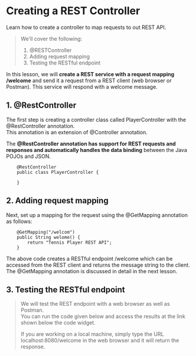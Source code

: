 # Creating a REST Controller

Learn how to create a controller to map requests to out REST API.

> We'll cover the following:
>
> 1. @RESTController
> 2. Adding request mapping
> 3. Testing the RESTful endpoint

In this lesson, we will **create a REST service with a request mapping /welcome** and send it a request from a REST client (web browser or Postman). This service will respond with a welcome message.

## 1. @RestController

The first step is creating a controller class called PlayerController with the @RestController annotation.  
 This annotation is an extension of @Controller annotation.

The **@RestController annotation has support for REST requests and responses and automatically handles the data binding** between the Java POJOs and JSON.

        @RestController
        public class PlayerController {

        }

## 2. Adding request mapping

Next, set up a mapping for the request using the @GetMapping annotation as follows:

        @GetMapping("/welcom")
        public String welome() {
            return "Tennis Player REST API";
        }

The above code creates a RESTful endpoint /welcome which can be accessed from the REST client and returns the message string to the client.  
The @GetMapping annotation is discussed in detail in the next lesson.

## 3. Testing the RESTful endpoint

> We will test the REST endpoint with a web browser as well as Postman.  
>  You can run the code given below and access the results at the link shown below the code widget.
>
> If you are working on a local machine, simply type the URL localhost:8080/welcome in the web browser and it will return the response.
